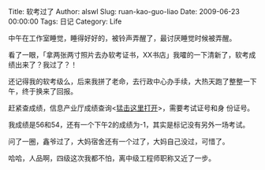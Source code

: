Title: 软考过了
Author: alswl
Slug: ruan-kao-guo-liao
Date: 2009-06-23 00:00:00
Tags: 日记
Category: Life

中午在工作室睡觉，睡得好好的，被铃声弄醒了，最讨厌睡觉时候被弄醒。

看了一眼，「拿两张两寸照片去办软考证书，XX书店」我嚯的一下清新了，软考成绩出来了？我过了？！

还记得我的软考级么，后来我拼了老命，去行政中心办手续，大热天跑了整整一下午，终于换来了回报。

赶紧查成绩，信息产业厅成绩查询<[猛击这里打开](http://www.jsit.gov.cn/xxcycx/query.action)>，需要考试证号和身
份证号。

我成绩是56和54，还有一个下午2的成绩为-1，其实是标记没有另外一场考试。

问了一圈，鑫爷过了，大妈宿舍还有一个过了，大妈自己没过，可惜了。

哈哈，人品啊，四级这次我都不怕，离中级工程师职称又近了一步。


